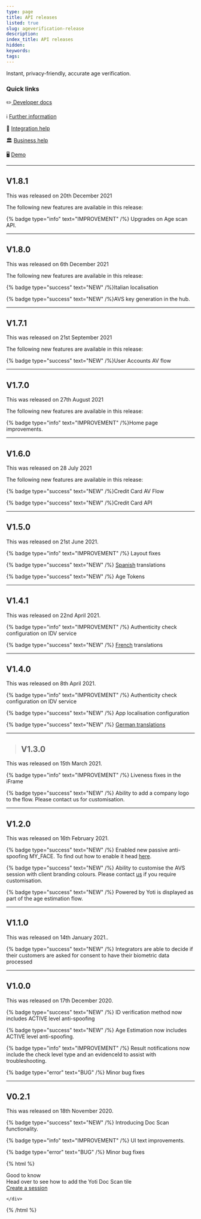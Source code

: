 ```yaml
---
type: page
title: API releases
listed: true
slug: ageverification-release
description: 
index_title: API releases
hidden: 
keywords: 
tags: 
---
```


Instant, privacy-friendly, accurate age verification.

### Quick links

✏️[ Developer docs](https://developers.yoti.com/age-verification)

ℹ️ [Further information](https://business.yoti.com/age-verification/)

📧 [Integration help](mailto:clientsupport@yoti.com)

🏛 [Business help](https://www.yoti.com/contact-us/)

🖥 [Demo](https://yoti.world/glamour)

---

## V1.8.1

This was released on 20th December 2021

The following new features are available in this release:

{% badge type="info" text="IMPROVEMENT" /%} Upgrades on Age scan API.

---

## V1.8.0

This was released on 6th December 2021

The following new features are available in this release:

{% badge type="success" text="NEW" /%}Italian localisation

{% badge type="success" text="NEW" /%}AVS key generation in the hub.

---

## V1.7.1

This was released on 21st September 2021

The following new features are available in this release:

{% badge type="success" text="NEW" /%}User Accounts AV flow

---

## V1.7.0

This was released on 27th August 2021

The following new features are available in this release:

{% badge type="info" text="IMPROVEMENT" /%}Home page improvements.

---

## V1.6.0

This was released on 28 July 2021

The following new features are available in this release:

{% badge type="success" text="NEW" /%}Credit Card AV Flow

{% badge type="success" text="NEW" /%}Credit Card API

---

## V1.5.0

This was released on 21st June 2021.

{% badge type="info" text="IMPROVEMENT" /%} Layout fixes

{% badge type="success" text="NEW" /%} [Spanish](https://developers.yoti.com/age-verification/getting-started#translations-supported) translations

{% badge type="success" text="NEW" /%} Age Tokens

---

## V1.4.1

This was released on 22nd April 2021.

{% badge type="info" text="IMPROVEMENT" /%} Authenticity check configuration on IDV service

{% badge type="success" text="NEW" /%} [French](https://developers.yoti.com/age-verification/getting-started#translations-supported) translations

---

## V1.4.0

This was released on 8th April 2021.

{% badge type="info" text="IMPROVEMENT" /%} Authenticity check configuration on IDV service

{% badge type="success" text="NEW" /%} App localisation configuration

{% badge type="success" text="NEW" /%} [German translations](https://developers.yoti.com/age-verification/getting-started#translations-supported)

---

> ## V1.3.0

This was released on 15th March 2021.

{% badge type="info" text="IMPROVEMENT" /%} Liveness fixes in the iFrame

{% badge type="success" text="NEW" /%} Ability to add a company logo to the flow. Please contact us for customisation. 

---

## V1.2.0

This was released on 16th February 2021.

{% badge type="success" text="NEW" /%} Enabled new passive anti-spoofing MY_FACE. To find out how to enable it head [here](https://developers.yoti.com/age-verification/integration-guide).

{% badge type="success" text="NEW" /%} Ability to customise the AVS session with client branding colours. Please contact [us](mailto:clientsupport@yoti.com) if you require customisation.

{% badge type="success" text="NEW" /%} Powered by Yoti is displayed as part of the age estimation flow.

---

## V1.1.0

This was released on 14th January 2021..

{% badge type="success" text="NEW" /%} Integrators are able to decide if their customers are asked for consent to have their biometric data  processed

---

## V1.0.0

This was released on 17th December 2020.

{% badge type="success" text="NEW" /%} ID verification method now includes ACTIVE level anti-spoofing 

{% badge type="success" text="NEW" /%} Age Estimation now includes ACTIVE level anti-spoofing.

{% badge type="info" text="IMPROVEMENT" /%} Result notifications now include the check level type and an evidenceId to assist with troubleshooting.

{% badge type="error" text="BUG" /%} Minor bug fixes

---

## V0.2.1

This was released on 18th November 2020.

{% badge type="success" text="NEW" /%} Introducing Doc Scan functionality.

{% badge type="info" text="IMPROVEMENT" /%} UI text improvements.

{% badge type="error" text="BUG" /%} Minor bug fixes

{% html %}
<div class="alert-GTK">
    <div class="alert-title" id="GTK">
        Good to know
    </div>
    <div class="alert-text">
Head over to see how to add the Yoti Doc Scan tile    </div>
    <div class="alert-links"> 
       <a href="https://developers.yoti.com/age-verification/integration-guide#create-a-session">Create a session</a>

    </div>
</div>
{% /html %}